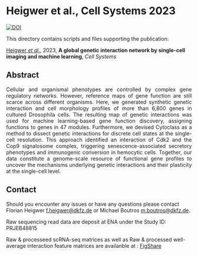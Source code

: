 # Heigwer et al., Cell Systems 2023

[![DOI](https://zenodo.org/badge/580053769.svg)](https://zenodo.org/badge/latestdoi/580053769)

This directory contains scripts and files supporting the publication: </br>

[Heigwer _et al._]([http://LINK_TBA](https://www.cell.com/cell-systems/pdfExtended/S2405-4712(23)00079-0)), 2023, **A global genetic interaction network by single-cell imaging and machine learning**, _Cell Systems_

## Abstract

<div style="text-align: justify; vertical-align: middle;">
Cellular and organismal phenotypes are controlled by complex gene regulatory networks. However, reference maps of gene function are still scarce across different organisms. Here, we generated synthetic genetic interaction and cell morphology profiles of more than 6,800 genes in cultured Drosophila cells. The resulting map of genetic interactions was used for machine learning-based gene function discovery, assigning functions to genes in 47 modules. Furthermore, we devised Cytoclass as a method to dissect genetic interactions for discrete cell states at the single-cell resolution. This approach identified an interaction of Cdk2 and the Cop9 signalosome complex, triggering senescence-associated secretory phenotypes and immunogenic conversion in hemocytic cells. Together, our data constitute a genome-scale resource of functional gene profiles to uncover the mechanisms underlying genetic interactions and their plasticity at the single-cell level.
</div>

## Contact

Should you encounter any issues or have any questions please contact Florian Heigwer <f.heigwer@dkfz.de> or Michael Boutros <m.boutros@dkfz.de>.

Raw sequencing read data are deposit at ENA under the Study ID: PRJEB48815

Raw & processeed scRNA-seq matrices as well as Raw & processed well-average interaction feature matrices are availanble at : [FigShare]([http://10.6084/m9.figshare.14192783])
